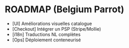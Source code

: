 ﻿# ROADMAP (Belgium Parrot)
- [UI] Améliorations visuelles catalogue
- [Checkout] Intégrer un PSP (Stripe/Mollie)
- [i18n] Traductions NL complètes
- [Ops] Déploiement conteneurisé